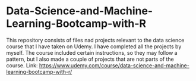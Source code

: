 # Data-Science-and-Machine-Learning-Bootcamp-with-R

This repository consists of files nad projects relevant to the data science course that I have taken on Udemy.
I have completed all the projects by myself. The course included certain instructions, so they may follow a pattern, but I also made a couple of projects that are not parts of the course.
Link: https://www.udemy.com/course/data-science-and-machine-learning-bootcamp-with-r/
